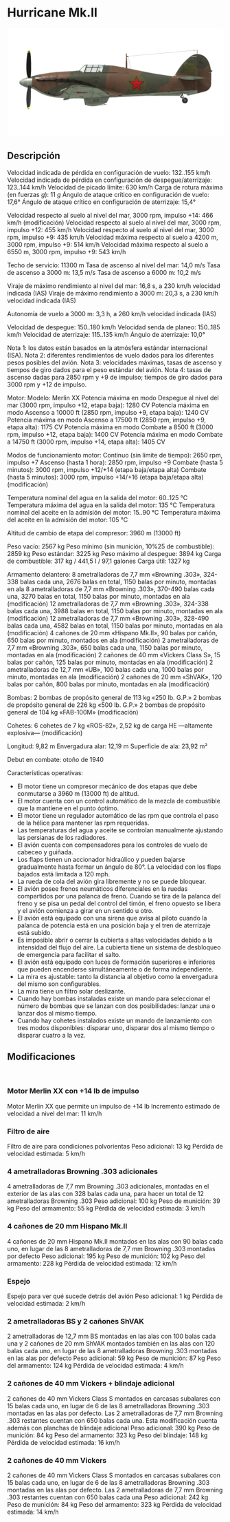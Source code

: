 # Hurricane Mk.II

![hurricanemkii](../images/hurricanemkii.png)

## Descripción

Velocidad indicada de pérdida en configuración de vuelo: 132..155 km/h
Velocidad indicada de pérdida en configuración de despegue/aterrizaje: 123..144 km/h
Velocidad de picado límite: 630 km/h
Carga de rotura máxima (en fuerzas <i>g</i>): 11 <i>g</i>
Ángulo de ataque crítico en configuración de vuelo: 17,6°
Ángulo de ataque crítico en configuración de aterrizaje: 15,4°

Velocidad respecto al suelo al nivel del mar, 3000 rpm, impulso +14: 466 km/h (modificación)
Velocidad respecto al suelo al nivel del mar, 3000 rpm, impulso +12: 455 km/h
Velocidad respecto al suelo al nivel del mar, 3000 rpm, impulso +9: 435 km/h
Velocidad máxima respecto al suelo a 4200 m, 3000 rpm, impulso +9: 514 km/h
Velocidad máxima respecto al suelo a 6550 m, 3000 rpm, impulso +9: 543 km/h

Techo de servicio: 11300 m
Tasa de ascenso al nivel del mar: 14,0 m/s
Tasa de ascenso a 3000 m: 13,5 m/s
Tasa de ascenso a 6000 m: 10,2 m/s

Viraje de máximo rendimiento al nivel del mar: 16,8 s, a 230 km/h velocidad indicada (IAS)
Viraje de máximo rendimiento a 3000 m: 20,3 s, a 230 km/h velocidad indicada (IAS)

Autonomía de vuelo a 3000 m: 3,3 h, a 260 km/h velocidad indicada (IAS)

Velocidad de despegue: 150..180 km/h
Velocidad senda de planeo: 150..185 km/h
Velocidad de aterrizaje: 115..135 km/h
Ángulo de aterrizaje: 10,0°

Nota 1: los datos están basados en la atmósfera estándar internacional (ISA).
Nota 2: diferentes rendimientos de vuelo dados para los diferentes pesos posibles del avión.
Nota 3: velocidades máximas, tasas de ascenso y tiempos de giro dados para el peso estándar del avión.
Nota 4: tasas de ascenso dadas para 2850 rpm y +9 de impulso; tiempos de giro dados para 3000 rpm y +12 de impulso.

Motor:
Modelo: Merlin XX
Potencia máxima en modo Despegue al nivel del mar (3000 rpm, impulso +12, etapa baja): 1280 CV
Potencia máxima en modo Ascenso a 10000 ft (2850 rpm, impulso +9, etapa baja): 1240 CV
Potencia máxima en modo Ascenso a 17500 ft (2850 rpm, impulso +9, etapa alta): 1175 CV
Potencia máxima en modo Combate a 8500 ft (3000 rpm, impulso +12, etapa baja): 1400 CV
Potencia máxima en modo Combate a 14750 ft (3000 rpm, impulso +14, etapa alta): 1405 CV

Modos de funcionamiento motor:
Continuo (sin límite de tiempo): 2650 rpm, impulso +7
Ascenso (hasta 1 hora): 2850 rpm, impulso +9
Combate (hasta 5 minutos): 3000 rpm, impulso +12/+14 (etapa baja/etapa alta)
Combate (hasta 5 minutos): 3000 rpm, impulso +14/+16 (etapa baja/etapa alta) (modificación)

Temperatura nominal del agua en la salida del motor: 60..125 °C
Temperatura máxima del agua en la salida del motor: 135 °C
Temperatura nominal del aceite en la admisión del motor: 15..90 °C
Temperatura máxima del aceite en la admisión del motor: 105 °C

Altitud de cambio de etapa del compresor: 3960 m (13000 ft)

Peso vacío: 2567 kg
Peso mínimo (sin munición, 10%25 de combustible): 2859 kg
Peso estándar: 3225 kg
Peso máximo al despegue: 3894 kg
Carga de combustible: 317 kg / 441,5 l / 97,1 galones
Carga útil: 1327 kg

Armamento delantero:
8 ametralladoras de 7,7 mm «Browning .303», 324-338 balas cada una, 2676 balas en total, 1150 balas por minuto, montadas en ala
8 ametralladoras de 7,7 mm «Browning .303», 370-490 balas cada una, 3270 balas en total, 1150 balas por minuto, montadas en ala (modificación)
12 ametralladoras de 7,7 mm «Browning .303», 324-338 balas cada una, 3988 balas en total, 1150 balas por minuto, montadas en ala (modificación)
12 ametralladoras de 7,7 mm «Browning .303», 328-490 balas cada una, 4582 balas en total, 1150 balas por minuto, montadas en ala (modificación)
4 cañones de 20 mm «Hispano Mk.II», 90 balas por cañón, 650 balas por minuto, montados en ala (modificación)
2 ametralladoras de 7,7 mm «Browning .303», 650 balas cada una, 1150 balas por minuto, montadas en ala (modificación)
2 cañones de 40 mm «Vickers Class S», 15 balas por cañón, 125 balas por minuto, montadas en ala (modificación)
2 ametralladoras de 12,7 mm «UB», 100 balas cada una, 1000 balas por minuto, montadas en ala (modificación)
2 cañones de 20 mm «ShVAK», 120 balas por cañón, 800 balas por minuto, montadas en ala (modificación)

Bombas:
2 bombas de propósito general de 113 kg «250 lb. G.P.»
2 bombas de propósito general de 226 kg «500 lb. G.P.»
2 bombas de propósito general de 104 kg «FAB-100M» (modificación)

Cohetes:
6 cohetes de 7 kg «ROS-82», 2,52 kg de carga HE —altamente explosiva— (modificación)

Longitud: 9,82 m
Envergadura alar: 12,19 m
Superficie de ala: 23,92 m²

Debut en combate: otoño de 1940

Características operativas:
- El motor tiene un compresor mecánico de dos etapas que debe conmutarse a 3960 m (13000 ft) de altitud.
- El motor cuenta con un control automático de la mezcla de combustible que la mantiene en el punto óptimo.
- El motor tiene un regulador automático de las rpm que controla el paso de la hélice para mantener las rpm requeridas.
- Las temperaturas del agua y aceite se controlan manualmente ajustando las persianas de los radiadores.
- El avión cuenta con compensadores para los controles de vuelo de cabeceo y guiñada.
- Los flaps tienen un accionador hidraúlico y pueden bajarse gradualmente hasta formar un ángulo de 80°. La velocidad con los flaps bajados está limitada a 120 mph.
- La rueda de cola del avión gira libremente y no se puede bloquear.
- El avión posee frenos neumáticos diferenciales en la ruedas compartidos por una palanca de freno. Cuando se tira de la palanca del freno y se pisa un pedal del control del timón, el freno opuesto se libera y el avión comienza a girar en un sentido u otro.
- El avión está equipado con una sirena que avisa al piloto cuando la palanca de potencia está en una posición baja y el tren de aterrizaje está subido.
- Es imposible abrir o cerrar la cubierta a altas velocidades debido a la intensidad del flujo del aire. La cubierta tiene un sistema de desbloqueo de emergencia para facilitar el salto.
- El avión está equipado con luces de formación superiores e inferiores que pueden encenderse simultáneamente o de forma independiente.
- La mira es ajustable: tanto la distancia al objetivo como la envergadura del mismo son configurables.
- La mira tiene un filtro solar deslizante.
- Cuando hay bombas instaladas existe un mando para seleccionar el número de bombas que se lanzan con dos posibilidades: lanzar una o lanzar dos al mismo tiempo.
- Cuando hay cohetes instalados existe un mando de lanzamiento con tres modos disponibles: disparar uno, disparar dos al mismo tiempo o disparar cuatro a la vez.

## Modificaciones
﻿

### Motor Merlin XX con +14 lb de impulso

Motor Merlin XX que permite un impulso de +14 lb
Incremento estimado de velocidad a nivel del mar: 11 km/h﻿

### Filtro de aire

Filtro de aire para condiciones polvorientas
Peso adicional: 13 kg
Pérdida de velocidad estimada: 5 km/h﻿

### 4 ametralladoras Browning .303 adicionales

4 ametralladoras de 7,7 mm Browning .303 adicionales, montadas en el exterior de las alas con 328 balas cada una, para hacer un total de 12 ametralladoras Browning .303
Peso adicional: 100 kg
Peso de munición: 39 kg
Peso del armamento: 55 kg
Pérdida de velocidad estimada: 3 km/h﻿

### 4 cañones de 20 mm Hispano Mk.II

4 cañones de 20 mm Hispano Mk.II montados en las alas con 90 balas cada uno, en lugar de las 8 ametralladoras de 7,7 mm Browning .303 montadas por defecto
Peso adicional: 195 kg
Peso de munición: 102 kg
Peso del armamento: 228 kg
Pérdida de velocidad estimada: 12 km/h﻿

### Espejo

Espejo para ver qué sucede detrás del avión
Peso adicional: 1 kg
Pérdida de velocidad estimada: 2 km/h﻿

### 2 ametralladoras BS y 2 cañones ShVAK

2 ametralladoras de 12,7 mm BS montadas en las alas con 100 balas cada una y 2 cañones de 20 mm ShVAK montados también en las alas con 120 balas cada uno, en lugar de las 8 ametralladoras Browning .303 montadas en las alas por defecto
Peso adicional: 59 kg
Peso de munición: 87 kg
Peso del armamento: 124 kg
Pérdida de velocidad estimada: 4 km/h﻿

### 2 cañones de 40 mm Vickers + blindaje adicional

2 cañones de 40 mm Vickers Class S montados en carcasas subalares con 15 balas cada uno, en lugar de 6 de las 8 ametralladoras Browning .303 montadas en las alas por defecto. Las 2 ametralladoras de 7,7 mm Browning .303 restantes cuentan con 650 balas cada una. Esta modificación cuenta además con planchas de blindaje adicional
Peso adicional: 390 kg
Peso de munición: 84 kg
Peso del armamento: 323 kg
Peso del blindaje: 148 kg
Pérdida de velocidad estimada: 16 km/h﻿

### 2 cañones de 40 mm Vickers

2 cañones de 40 mm Vickers Class S montados en carcasas subalares con 15 balas cada uno, en lugar de 6 de las 8 ametralladoras Browning .303 montadas en las alas por defecto. Las 2 ametralladoras de 7,7 mm Browning .303 restantes cuentan con 650 balas cada una
Peso adicional: 242 kg
Peso de munición: 84 kg
Peso del armamento: 323 kg
Pérdida de velocidad estimada: 14 km/h